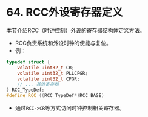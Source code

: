 # 64. RCC外设寄存器定义

本节介绍RCC（时钟控制）外设的寄存器结构体定义方法。

- RCC负责系统和外设时钟的使能与复位。
- 例：

```c
typedef struct {
    volatile uint32_t CR;
    volatile uint32_t PLLCFGR;
    volatile uint32_t CFGR;
    // ... 其他寄存器
} RCC_TypeDef;
#define RCC ((RCC_TypeDef*)RCC_BASE)
```

- 通过`RCC->CR`等方式访问时钟控制相关寄存器。
